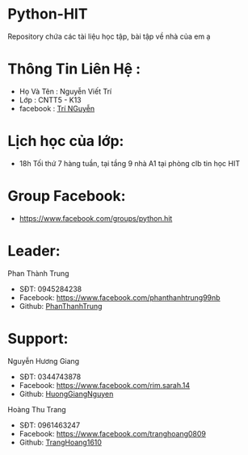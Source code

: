 # Python-HIT
  Repository chứa các tài liệu học tập, bài tập về nhà của em ạ
# Thông Tin Liên Hệ :
  - Họ Và Tên : Nguyễn Viết Trí
  - Lớp : CNTT5 - K13
  - facebook : [Trí NGuyễn](https://www.facebook.com/viettriit2110)
 # Lịch học của lớp:
 -  18h Tối thứ 7 hàng tuần, tại tầng 9 nhà A1 tại phòng clb tin học HIT
# Group Facebook: 
 -  https://www.facebook.com/groups/python.hit
# Leader: 
 Phan Thành Trung
 -  SĐT: 0945284238
 -  Facebook: https://www.facebook.com/phanthanhtrung99nb
 -  Github: [PhanThanhTrung](https://github.com/PhanThanhTrung)
# Support:
 Nguyễn Hương Giang
 -  SĐT: 0344743878
 -  Facebook: https://www.facebook.com/rim.sarah.14
 -  Github: [HuongGiangNguyen](https://github.com/HuongGiangNguyen)

 Hoàng Thu Trang
 -  SĐT: 0961463247
 -  Facebook: https://www.facebook.com/tranghoang0809
 -  Github: [TrangHoang1610](https://github.com/TrangHoang1610)
